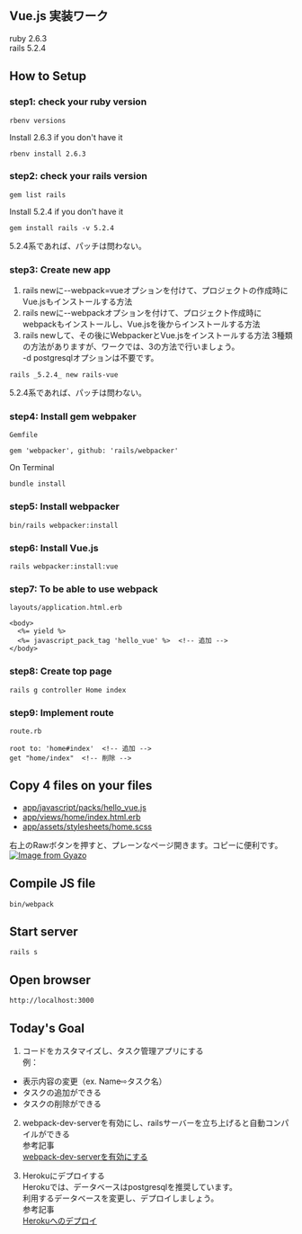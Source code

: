 ## Vue.js 実装ワーク
ruby 2.6.3  
rails 5.2.4

## How to Setup
### step1: check your ruby version
```
rbenv versions
```
Install 2.6.3 if you don't have it
```
rbenv install 2.6.3
```

### step2: check your rails version
```
gem list rails
```
Install 5.2.4 if you don't have it
```
gem install rails -v 5.2.4
```
5.2.4系であれば、パッチは問わない。

### step3: Create new app  
1. rails newに--webpack=vueオプションを付けて、プロジェクトの作成時にVue.jsもインストールする方法
2. rails newに--webpackオプションを付けて、プロジェクト作成時にwebpackもインストールし、Vue.jsを後からインストールする方法
3. rails newして、その後にWebpackerとVue.jsをインストールする方法
3種類の方法がありますが、ワークでは、3の方法で行いましょう。  
-d postgresqlオプションは不要です。
```
rails _5.2.4_ new rails-vue
```
5.2.4系であれば、パッチは問わない。

### step4: Install gem webpaker  
`Gemfile`
```
gem 'webpacker', github: 'rails/webpacker'
```
On Terminal  
```
bundle install
```

### step5: Install webpacker
```
bin/rails webpacker:install
```

### step6: Install Vue.js
```
rails webpacker:install:vue
```

### step7: To be able to use webpack  
`layouts/application.html.erb`
```
<body>
  <%= yield %>
  <%= javascript_pack_tag 'hello_vue' %>  <!-- 追加 -->
</body>
```

### step8: Create top page
```
rails g controller Home index
```

### step9: Implement route
`route.rb`
```
root to: 'home#index'  <!-- 追加 -->
get "home/index"  <!-- 削除 -->
```

## Copy 4 files on your files
- [app/javascript/packs/hello_vue.js](https://github.com/diveintocode-corp/rails_vuejs/blob/master/app/javascript/packs/hello_vue.js)
- [app/views/home/index.html.erb](https://github.com/diveintocode-corp/rails_vuejs/blob/master/app/views/home/index.html.erb)
- [app/assets/stylesheets/home.scss](https://github.com/diveintocode-corp/rails_vuejs/blob/master/app/assets/stylesheets/home.scss)

右上のRawボタンを押すと、プレーンなページ開きます。コピーに便利です。
[![Image from Gyazo](https://t.gyazo.com/teams/diveintocode/f0a5146eccdef73c1a0a060bc482b73f.png)](https://diveintocode.gyazo.com/f0a5146eccdef73c1a0a060bc482b73f)

## Compile JS file
```
bin/webpack
```

## Start server
```
rails s
```

## Open browser
```
http://localhost:3000
```

## Today's Goal
1. コードをカスタマイズし、タスク管理アプリにする  
例：
  - 表示内容の変更（ex. Name⇨タスク名）
  - タスクの追加ができる
  - タスクの削除ができる

2. webpack-dev-serverを有効にし、railsサーバーを立ち上げると自動コンパイルができる  
参考記事  
[webpack-dev-serverを有効にする
](https://qiita.com/jnchito/items/30ab14ebf29b945559f6#webpack-dev-server%E3%82%92%E6%9C%89%E5%8A%B9%E3%81%AB%E3%81%99%E3%82%8B)

3. Herokuにデプロイする  
Herokuでは、データベースはpostgresqlを推奨しています。  
利用するデータベースを変更し、デプロイしましょう。  
参考記事  
[Herokuへのデプロイ](https://qiita.com/jnchito/items/30ab14ebf29b945559f6#heroku%E3%81%B8%E3%81%AE%E3%83%87%E3%83%97%E3%83%AD%E3%82%A4)